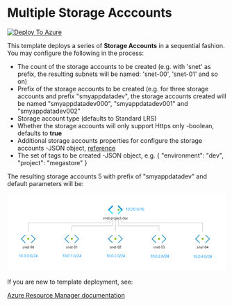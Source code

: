 # Multiple Storage Acccounts

[![Deploy To Azure](https://aka.ms/deploytoazurebutton)](https://portal.azure.com/#create/Microsoft.Template/uri/https%3A%2F%2Fraw.githubusercontent.com%2Fnianton%2Farm-templates%2Fmaster%2Fstorage-accounts%2Fazuredeploy.json)


This template deploys a series of **Storage Accounts** in a sequential fashion. You may configure the following in the process:
* The count of the storage accounts to be created (e.g. with 'snet' as prefix, the resulting subnets will be named: 'snet-00', 'snet-01' and so on)
* Prefix of the storage accounts to be created (e.g. for three storage accounts and prefix "smyappdatadev", the storage accounts created will be named "smyappdatadev000", "smyappdatadev001" and "smyappdatadev002"
* Storage account type (defaults to Standard LRS)
* Whether the storage accounts will only support Https only -boolean, defaults to **true**
* Additional storage accounts properties for configure the storage accounts -JSON object, [reference](https://docs.microsoft.com/en-us/azure/templates/microsoft.storage/2019-06-01/storageaccounts#storageaccountpropertiescreateparameters-object)
* The set of tags to be created -JSON object, e.g. { "environment": "dev", "project": "megastore" }

The resulting storage accounts 5 with prefix of "smyappdatadev" and default parameters will be:

![alt text](https://raw.githubusercontent.com/nianton/arm-templates/master/.assets/multiple-subnets-diagram.png "Virtual Network topology result")


If you are new to template deployment, see:

[Azure Resource Manager documentation](https://docs.microsoft.com/azure/azure-resource-manager/)
